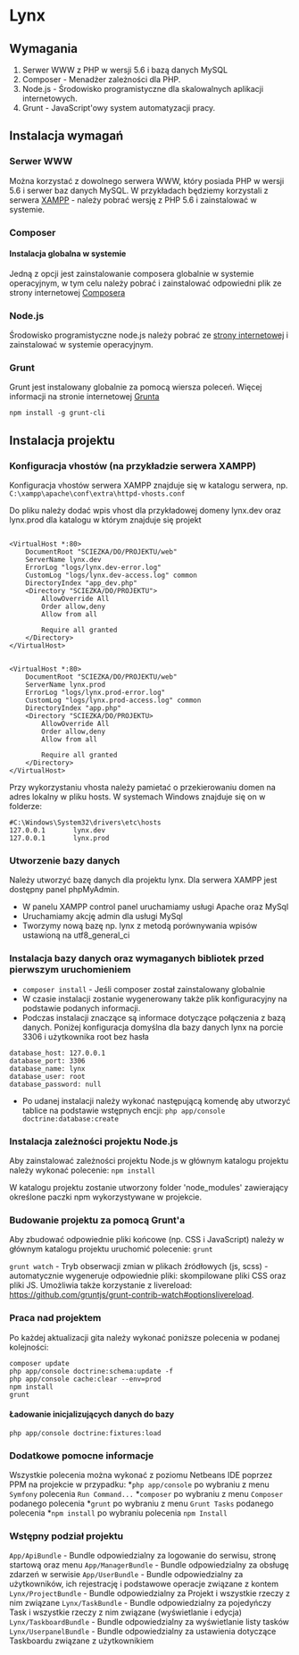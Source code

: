 # Lynx #

## Wymagania ##
1. Serwer WWW z PHP w wersji 5.6 i bazą danych MySQL
2. Composer - Menadżer zależności dla PHP.
3. Node.js - Środowisko programistyczne dla skalowalnych aplikacji internetowych.
4. Grunt - JavaScript'owy system automatyzacji pracy.

## Instalacja wymagań ##

### Serwer WWW ###
Można korzystać z dowolnego serwera WWW, który posiada PHP w wersji 5.6 i serwer baz danych MySQL. 
W przykładach będziemy korzystali z serwera [XAMPP](https://www.apachefriends.org/pl/index.html) - należy pobrać wersję z PHP 5.6 i zainstalować w systemie.

### Composer ###
#### Instalacja globalna w systemie ####
Jedną z opcji jest zainstalowanie composera globalnie w systemie operacyjnym, w tym celu należy pobrać i zainstalować odpowiedni plik ze strony internetowej [Composera](https://getcomposer.org/)

### Node.js ###
Środowisko programistyczne node.js należy pobrać ze [strony internetowej](https://nodejs.org/) i zainstalować w systemie operacyjnym.

### Grunt ###
Grunt jest instalowany globalnie za pomocą wiersza poleceń. Więcej informacji na stronie internetowej [Grunta](http://gruntjs.com/) 

`npm install -g grunt-cli`

## Instalacja projektu ##

### Konfiguracja vhostów (na przykładzie serwera XAMPP) ###
Konfiguracja vhostów serwera XAMPP znajduje się w katalogu serwera, np. 
`C:\xampp\apache\conf\extra\httpd-vhosts.conf`

Do pliku należy dodać wpis vhost dla przykładowej domeny lynx.dev oraz lynx.prod dla katalogu w którym znajduje się projekt
```

<VirtualHost *:80>
    DocumentRoot "SCIEZKA/DO/PROJEKTU/web"
    ServerName lynx.dev
    ErrorLog "logs/lynx.dev-error.log"
    CustomLog "logs/lynx.dev-access.log" common
    DirectoryIndex "app_dev.php"
    <Directory "SCIEZKA/DO/PROJEKTU">
        AllowOverride All
        Order allow,deny
        Allow from all

        Require all granted
    </Directory>
</VirtualHost>


<VirtualHost *:80>
    DocumentRoot "SCIEZKA/DO/PROJEKTU/web"
    ServerName lynx.prod
    ErrorLog "logs/lynx.prod-error.log"
    CustomLog "logs/lynx.prod-access.log" common
    DirectoryIndex "app.php"
    <Directory "SCIEZKA/DO/PROJEKTU>
        AllowOverride All
        Order allow,deny
        Allow from all

        Require all granted
    </Directory>
</VirtualHost>
```

Przy wykorzystaniu vhosta należy pamietać o przekierowaniu domen na adres lokalny w pliku hosts. W systemach Windows znajduje się on w folderze:

```
#C:\Windows\System32\drivers\etc\hosts
127.0.0.1       lynx.dev
127.0.0.1       lynx.prod
```

### Utworzenie bazy danych ###
Należy utworzyć bazę danych dla projektu lynx. Dla serwera XAMPP jest dostępny panel phpMyAdmin.
* W panelu XAMPP control panel uruchamiamy usługi Apache oraz MySql 
* Uruchamiamy akcję admin dla usługi MySql
* Tworzymy nową bazę np. lynx z metodą porównywania wpisów ustawioną na utf8_general_ci

### Instalacja bazy danych oraz wymaganych bibliotek przed pierwszym uruchomieniem ###
* `composer install` - Jeśli composer został zainstalowany globalnie
* W czasie instalacji zostanie wygenerowany także plik konfiguracyjny na podstawie podanych informacji. 
* Podczas instalacji znaczące są informace dotyczące połączenia z bazą danych. Poniżej konfiguracja domyślna dla bazy danych lynx na porcie 3306 i użytkownika root bez hasła
```
database_host: 127.0.0.1
database_port: 3306
database_name: lynx
database_user: root
database_password: null
```
* Po udanej instalacji należy wykonać następującą komendę aby utworzyć tablice na podstawie wstępnych encji: `php app/console doctrine:database:create`

### Instalacja zależności projektu Node.js ###
Aby zainstalować zależności projektu Node.js w głównym katalogu projektu należy wykonać polecenie:
`npm install`

W katalogu projektu zostanie utworzony folder 'node_modules' zawierający określone paczki npm wykorzystywane w projekcie.

### Budowanie projektu za pomocą Grunt'a ###
Aby zbudować odpowiednie pliki końcowe (np. CSS i JavaScript) należy w głównym katalogu projektu uruchomić polecenie:
`grunt`

`grunt watch` - Tryb obserwacji zmian w plikach źródłowych (js, scss) - automatycznie wygeneruje odpowiednie pliki: skompilowane pliki CSS oraz pliki JS. Umożliwia także korzystanie z livereload: https://github.com/gruntjs/grunt-contrib-watch#optionslivereload.

### Praca nad projektem ###
Po każdej aktualizacji gita należy wykonać poniższe polecenia w podanej kolejności:
```
composer update
php app/console doctrine:schema:update -f
php app/console cache:clear --env=prod
npm install
grunt

```

#### Ładowanie inicjalizujących danych do bazy ####
```
php app/console doctrine:fixtures:load

```

### Dodatkowe pomocne informacje ###
Wszystkie polecenia można wykonać z poziomu Netbeans IDE poprzez PPM na projekcie w przypadku:
*`php app/console` po wybraniu z menu `Symfony` polecenia `Run Command...`
*`composer` po wybraniu z menu `Composer` podanego polecenia
*`grunt` po wybraniu z menu `Grunt Tasks` podanego polecenia
*`npm install` po wybraniu polecenia `npm Install`

### Wstępny podział projektu ###
`App/ApiBundle` - Bundle odpowiedzialny za logowanie do serwisu, stronę startową oraz menu
`App/ManagerBundle` - Bundle odpowiedzialny za obsługę zdarzeń w serwisie
`App/UserBundle` - Bundle odpowiedzialny za użytkowników, ich rejestrację i podstawowe operacje związane z kontem
`Lynx/ProjectBundle` - Bundle odpowiedzialny za Projekt i wszystkie rzeczy z nim związane
`Lynx/TaskBundle` - Bundle odpowiedzialny za pojedyńczy Task i wszystkie rzeczy z nim związane (wyświetlanie i edycja)
`Lynx/TaskboardBundle` - Bundle odpowiedzialny za wyświetlanie listy tasków
`Lynx/UserpanelBundle` - Bundle odpowiedzialny za ustawienia dotyczące Taskboardu związane z użytkownikiem

